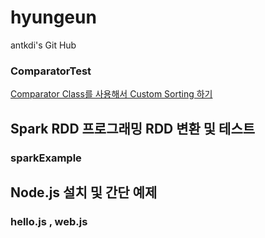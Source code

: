# hyungeun
antkdi's Git Hub

### ComparatorTest
[Comparator Class를 사용해서 Custom Sorting 하기](https://antkdi.github.io/programing/java/post-java-custom-comparator-sorting/)


## Spark RDD 프로그래밍 RDD 변환 및 테스트
### sparkExample


## Node.js 설치 및 간단 예제
### hello.js , web.js
